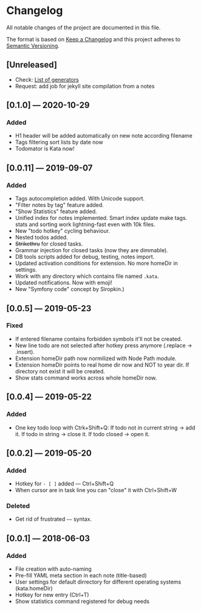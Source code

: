 # Changelog
All notable changes of the project are documented in this file.

The format is based on [Keep a Changelog](http://keepachangelog.com/en/1.0.0/)
and this project adheres to [Semantic Versioning](http://semver.org/spec/v2.0.0.html).

## [Unreleased]
- Check: [List of generators](https://github.com/myles/awesome-static-generators)
- Request: add job for jekyll site compilation from a notes

## [0.1.0] — 2020-10-29
### Added
- H1 header will be added automatically on new note according filename
- Tags filtering sort lists by date now
- Todomator is Kata now!

## [0.0.11] — 2019-09-07
### Added
- Tags autocompletion added. With Unicode support.
- "Filter notes by tag" feature added.
- "Show Statistics" feature added.
- Unified index for notes implemented. Smart index update make tags. stats and sorting work lightning-fast even with 10k files.
- New "todo hotkey" cycling behaviour.
- Nested todos added.
- ~~Strikethru~~ for closed tasks.
- Grammar injection for closed tasks (now they are dimmable).
- DB tools scripts added for debug, testing, notes import.
- Updated activation conditions for extension. No more homeDir in settings.
- Work with any directory which contains file named ```.kata```.
- Updated notifications. Now with emoji!
- New "Symfony code" concept by Siropkin.)

## [0.0.5] — 2019-05-23
### Fixed
- If entered filename contains forbidden symbols it'll not be created.
- New line todo are not selected after hotkey press anymore (.replace → .insert).
- Extension homeDir path now normilized with Node Path module.
- Extension homeDir points to real home dir now and NOT to year dir. If directory not exist it will be created.
- Show stats command works across whole homeDir now.

## [0.0.4] — 2019-05-22
### Added
- One key todo loop with Ctrk+Shift+Q: If todo not in current string → add it. If todo in string → close it. If todo closed → open it.

## [0.0.2] — 2019-05-20
### Added
- Hotkey for `- [ ]` added — Ctrl+Shift+Q
- When cursor are in task line you can "close" it with Ctrl+Shift+W
### Deleted
- Get rid of frustrated `~~` syntax.

## [0.0.1] — 2018-06-03
### Added
- File creation with auto-naming
- Pre-fill YAML meta section in each note (title-based)
- User settings for default dirrectory for different operating systems (kata.homeDir)
- Hotkey for new entry (Ctrl+T)
- Show statistics command registered for debug needs